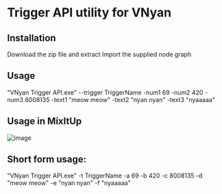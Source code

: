 # Trigger API utility for VNyan

## Installation
Download the zip file and extract
Import the supplied node graph

## Usage
"VNyan Trigger API.exe" --trigger TriggerName -num1 69 -num2 420 -num3 8008135 -text1 "meow meow" -text2 "nyan nyan" -text3 "nyaaaaa"

## Usage in MixItUp
![image](https://github.com/user-attachments/assets/2768b2ab-32b1-42ba-94a8-ffca3744c7f2)

## Short form usage:
"VNyan Trigger API.exe" -t TriggerName -a 69 -b 420 -c 8008135 -d "meow meow" -e "nyan nyan" -f "nyaaaaa"
